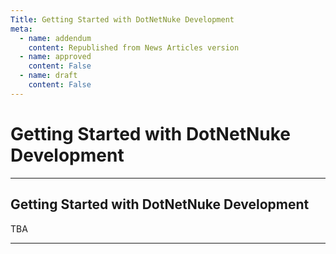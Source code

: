```yaml
---
Title: Getting Started with DotNetNuke Development
meta:
  - name: addendum
    content: Republished from News Articles version
  - name: approved
    content: False
  - name: draft
    content: False
---
```

# Getting Started with DotNetNuke Development

---
## Getting Started with DotNetNuke Development


TBA



---
